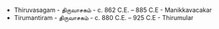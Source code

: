 * Thiruvasagam - திருவாசகம் - c. 862 C.E. – 885 C.E - Manikkavacakar  
* Tirumantiram - திருவாசகம் - c. 880 C.E. – 925 C.E - Thirumular